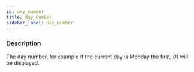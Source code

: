 ```yaml
---
id: day_number
title: day_number
sidebar_label: day_number
---
```


### Description

The day number, for example if the current day is Monday the first, _01_ will be displayed.